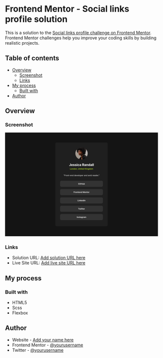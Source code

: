 # Frontend Mentor - Social links profile solution

This is a solution to the [Social links profile challenge on Frontend Mentor](https://www.frontendmentor.io/challenges/social-links-profile-UG32l9m6dQ). Frontend Mentor challenges help you improve your coding skills by building realistic projects.

## Table of contents

-   [Overview](#overview)
    -   [Screenshot](#screenshot)
    -   [Links](#links)
-   [My process](#my-process)
    -   [Built with](#built-with)
-   [Author](#author)

## Overview

### Screenshot

![screenshot](assets/screenshot.png)

### Links

-   Solution URL: [Add solution URL here](https://github.com/Wolf-Root/Frontend-Mentor-Social-links-profile)
-   Live Site URL: [Add live site URL here](https://wolf-root.github.io/Frontend-Mentor-Social-links-profile/)

## My process

### Built with

-   HTML5
-   Scss
-   Flexbox

## Author

-   Website - [Add your name here](https://www.your-site.com)
-   Frontend Mentor - [@yourusername](https://www.frontendmentor.io/profile/yourusername)
-   Twitter - [@yourusername](https://www.twitter.com/yourusername)
